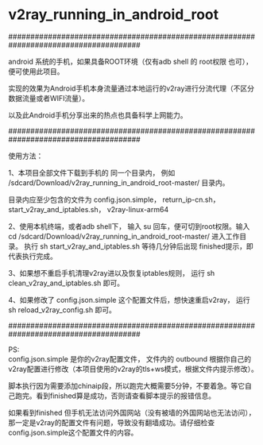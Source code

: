 # v2ray_running_in_android_root


######################################################################################


android 系统的手机，如果具备ROOT环境（仅有adb shell 的 root权限 也可），便可使用此项目。

实现的效果为Android手机本身流量通过本地运行的v2ray进行分流代理（不区分数据流量或者WIFI流量）。

以及此Android手机分享出来的热点也具备科学上网能力。

######################################################################################


使用方法：

1、本项目全部文件下载到手机的 同一个目录内， 例如 /sdcard/Download/v2ray_running_in_android_root-master/  目录内。

目录内应至少包含的文件为 config.json.simple， return_ip-cn.sh， start_v2ray_and_iptables.sh， v2ray-linux-arm64




2、使用本机终端，或者adb shell下， 输入 su 回车，便可切到root权限。输入 cd /sdcard/Download/v2ray_running_in_android_root-master/ 进入工作目录。 执行 sh start_v2ray_and_iptables.sh 等待几分钟后出现 finished提示，即代表执行完成。


3、如果想不重启手机清理v2ray进以及恢复iptables规则， 运行 sh clean_v2ray_and_iptables.sh 即可。

4、如果修改了 config.json.simple 这个配置文件后，想快速重启v2ray， 运行 sh reload_v2ray_config.sh 即可。

######################################################################################





PS:   
config.json.simple 是你的v2ray配置文件， 文件内的 outbound 根据你自己的v2ray配置进行修改（本项目使用的v2ray的tls+ws模式，根据文件内提示修改）。

脚本执行因为需要添加chinaip段，所以跑完大概需要5分钟，不要着急。等它自己跑完。看到finished算是成功，否则请查看脚本提示的报错信息。

如果看到finished 但手机无法访问外国网站（没有被墙的外国网站也无法访问），那一定是v2ray的配置文件有问题，导致没有翻墙成功。请仔细检查config.json.simple这个配置文件的内容。
